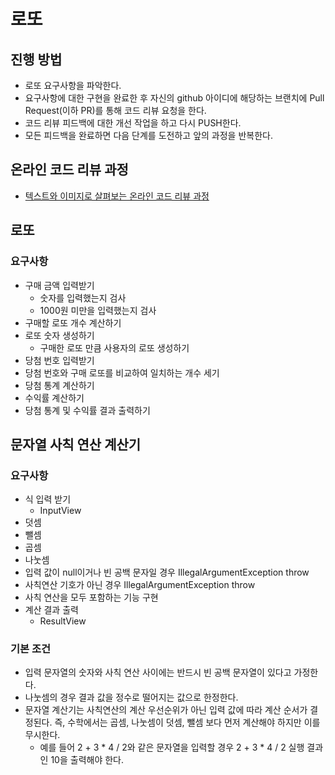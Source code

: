 # 로또
## 진행 방법
* 로또 요구사항을 파악한다.
* 요구사항에 대한 구현을 완료한 후 자신의 github 아이디에 해당하는 브랜치에 Pull Request(이하 PR)를 통해 코드 리뷰 요청을 한다.
* 코드 리뷰 피드백에 대한 개선 작업을 하고 다시 PUSH한다.
* 모든 피드백을 완료하면 다음 단계를 도전하고 앞의 과정을 반복한다.

## 온라인 코드 리뷰 과정
* [텍스트와 이미지로 살펴보는 온라인 코드 리뷰 과정](https://github.com/next-step/nextstep-docs/tree/master/codereview)

## 로또 
### 요구사항 
* 구매 금액 입력받기 
  * 숫자를 입력했는지 검사 
  * 1000원 미만을 입력했는지 검사 
* 구매할 로또 개수 계산하기 
* 로또 숫자 생성하기 
  * 구매한 로또 만큼 사용자의 로또 생성하기 
* 당첨 번호 입력받기
* 당첨 번호와 구매 로또를 비교하여 일치하는 개수 세기 
* 당첨 통계 계산하기 
* 수익률 계산하기 
* 당첨 통계 및 수익률 결과 출력하기 

## 문자열 사칙 연산 계산기 
### 요구사항 
* 식 입력 받기 
  * InputView
* 덧셈
* 뺄셈 
* 곱셈 
* 나눗셈 
* 입력 값이 null이거나 빈 공백 문자일 경우 IllegalArgumentException throw 
* 사칙연산 기호가 아닌 경우 IllegalArgumentException throw 
* 사칙 연산을 모두 포함하는 기능 구현
* 계산 결과 출력 
  * ResultView 

### 기본 조건
* 입력 문자열의 숫자와 사칙 연산 사이에는 반드시 빈 공백 문자열이 있다고 가정한다. 
* 나눗셈의 경우 결과 값을 정수로 떨어지는 값으로 한정한다. 
* 문자열 계산기는 사칙연산의 계산 우선순위가 아닌 입력 값에 따라 계산 순서가 결정된다. 즉, 수학에서는 곱셈, 나눗셈이 덧셈, 뺄셈 보다 먼저 계산해야 하지만 이를 무시한다. 
  * 예를 들어 2 + 3 * 4 / 2와 같은 문자열을 입력할 경우 2 + 3 * 4 / 2 실행 결과인 10을 출력해야 한다.